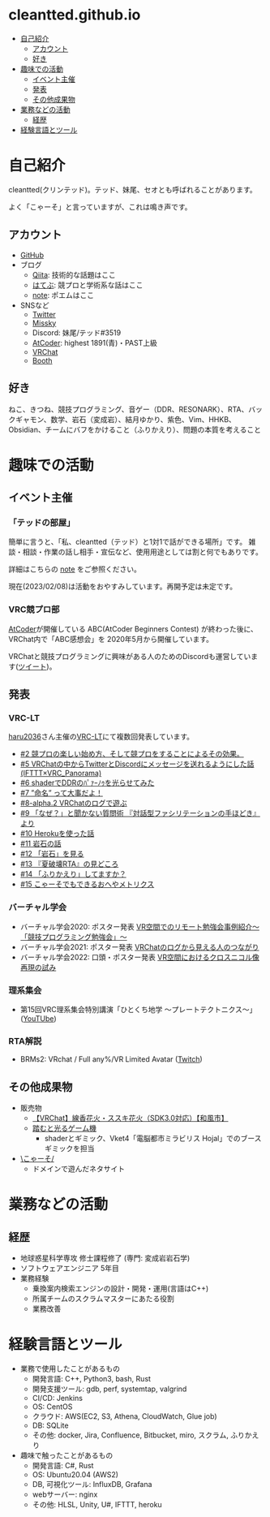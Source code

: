 # cleantted.github.io


- [自己紹介](#自己紹介)
  - [アカウント](#アカウント)
  - [好き](#好き)
- [趣味での活動](#趣味での活動)
  - [イベント主催](#イベント主催)
  - [発表](#発表)
  - [その他成果物](#その他成果物)
- [業務などの活動](#業務などの活動)
  - [経歴](#経歴)
- [経験言語とツール](#経験言語とツール)

# 自己紹介

cleantted(クリンテッド)。テッド、妹尾、セオとも呼ばれることがあります。

よく「こゃーそ」と言っていますが、これは鳴き声です。

## アカウント

- [GitHub](https://github.com/cleantted)
- ブログ
  - [Qiita](https://qiita.com/cleantted): 技術的な話題はここ
  - [はてぶ](https://cleantted.hatenablog.com/): 競プロと学術系な話はここ
  - [note](https://note.com/cleantted): ポエムはここ
- SNSなど
  - [Twitter](https://twitter.com/cleantted_s)
  - [Missky](https://misskey.io/@cleantted)
  - Discord: 妹尾/テッド#3519
  - [AtCoder](https://atcoder.jp/users/cleantted): highest 1891(青)・PAST上級
  - [VRChat](https://vrchat.com/home/user/usr_92c86f98-b7c8-4809-886c-e60c590c88e9)
  - [Booth](https://cleantted.booth.pm/)

## 好き

ねこ、きつね、競技プログラミング、音ゲー（DDR、RESONARK）、RTA、バックギャモン、数学、岩石（変成岩）、結月ゆかり、紫色、Vim、HHKB、Obsidian、チームにバフをかけること（ふりかえり）、問題の本質を考えること

# 趣味での活動

## イベント主催

### 「テッドの部屋」

簡単に言うと、「私、cleantted（テッド）と1対1で話ができる場所」です。
雑談・相談・作業の話し相手・宣伝など、使用用途としては割と何でもありです。

詳細はこちらの [note](https://note.com/cleantted/n/n411d824cfe19) をご参照ください。

現在(2023/02/08)は活動をおやすみしています。再開予定は未定です。

### VRC競プロ部

[AtCoder](https://atcoder.jp/)が開催している ABC(AtCoder Beginners Contest) が終わった後に、VRChat内で「ABC感想会」を 2020年5月から開催しています。

VRChatと競技プログラミングに興味がある人のためのDiscordも運営しています([ツイート](https://twitter.com/cleantted_s/status/1226803108086312964))。

## 発表

### VRC-LT

[haru2036](https://haru2036.com/?vr=true)さん主催の[VRC-LT](https://vrc-lt.org/)にて複数回発表しています。

- [#2 競プロの楽しい始め方、そして競プロをすることによるその効果。](https://docs.google.com/presentation/d/18knGdsqS3A1FyEpv24N4sUIkpJP_mI_yPVXYUiyuYUM/edit?usp=share_link)
- [#5 VRChatの中からTwitterとDiscordにメッセージを送れるようにした話 (IFTTT×VRC_Panorama)](https://docs.google.com/presentation/d/181BXDw_RLexeg7xDqBtBq-18ANnepHbJGKe35IMaC2U/edit?usp=share_link)
- [#6 shaderでDDRのﾊﾟｧｰﾉｩを光らせてみた](https://docs.google.com/presentation/d/1ub0uxvvE12L9v8EV21YDZVmsEwmpKxfEWAtI_RqRwKo/edit?usp=share_link)
- [#7 ”命名” って大事だよ！](https://docs.google.com/presentation/d/11mgfQjIOtXw3Lxml58qTFptItb_09xaILUD28yfT4yU/edit?usp=share_link)
- [#8-alpha.2 VRChatのログで遊ぶ](https://docs.google.com/presentation/d/19-H9jJnikwo5zzTrpqtcWkr93Bmb64QLtr_bglFm6NI/edit?usp=share_link)
- [#9 「なぜ？」と聞かない質問術 『対話型ファシリテーションの手ほどき』より](https://docs.google.com/presentation/d/18K2hfVJmaedJCRs9mQ2_Md6Kr5WkgpeSXXUkE3Dm5aw/edit?usp=share_link)
- [#10 Herokuを使った話](https://docs.google.com/presentation/d/1I0Hv9vmuktOrr4NGEBh7C2HN03KZJ_lK9bnWUdup7eg/edit?usp=share_link)
- [#11 岩石の話](https://docs.google.com/presentation/d/1SaOP98ayYU1lZn3HHSpfad8Xb2KqJ5R1bKmp21lp1Ow/edit?usp=share_link)
- [#12 「岩石」を見る](https://docs.google.com/presentation/d/1e9OgZdDhG3jjk9QVE5ISHsfbwSbFOKzD7t0L3JWL7V0/edit?usp=share_link)
- [#13 『夏破壊RTA』の見どころ](https://docs.google.com/presentation/d/1ZKVv7NHOrUiw6jXjfpQIpnCJPvyZyim3E3mSzjRO6ZU/edit?usp=share_link)
- [#14 「ふりかえり」してますか？](https://docs.google.com/presentation/d/135xR1fshr6UBftOiUj9wRJlxNb8G1e08cEmhnYB2HxY/edit?usp=share_link)
- [#15 こゃーそでもできるおへやメトリクス](https://docs.google.com/presentation/d/1x1zvjisjtTyutdVnsFccS0WPGdbSWA1oWXzMyw1YLrc/edit?usp=share_link)

### バーチャル学会

- バーチャル学会2020: ポスター発表 [VR空間でのリモート勉強会事例紹介～「競技プログラミング勉強会」～](https://sites.google.com/view/virtualconference2020?pli=1#h.4t5gissok8z4)
- バーチャル学会2021: ポスター発表 [VRChatのログから見える人のつながり](https://sites.google.com/view/virtualconference-2021/%E3%83%9D%E3%82%B9%E3%82%BF%E3%83%BC%E7%99%BA%E8%A1%A8?authuser=0#h.l6hr9o91t202)
- バーチャル学会2022: 口頭・ポスター発表 [VR空間におけるクロスニコル像再現の試み](https://vconf.org/Nynsa9yN/X6GMpitk)

### 理系集会

- 第15回VRC理系集会特別講演「ひとくち地学 ～プレートテクトニクス～」([YouTUbe](https://youtu.be/J6g4PtNpiiY))

### RTA解説

- BRMs2: VRchat / Full any%/VR Limited Avatar ([Twitch](https://www.twitch.tv/videos/1516462587?filter=highlights&sort=time))

## その他成果物

- 販売物
  - [【VRChat】線香花火・ススキ花火（SDK3.0対応）【和風市】](https://cleantted.booth.pm/items/1801897)
  - [踏むと光るゲーム機](https://www.store.vket.com/ec/items/1545/detail/)
    - shaderとギミック、Vket4「電脳都市ミラビリス Hojal」でのブース ギミックを担当
- [\こゃーそ/](https://www.koya-so.site/)
  - ドメインで遊んだネタサイト

# 業務などの活動

## 経歴

- 地球惑星科学専攻 修士課程修了 (専門: 変成岩岩石学)
- ソフトウェアエンジニア 5年目
- 業務経験
  - 乗換案内検索エンジンの設計・開発・運用(言語はC++)
  - 所属チームのスクラムマスターにあたる役割
  - 業務改善

# 経験言語とツール

- 業務で使用したことがあるもの
  - 開発言語: C++, Python3, bash, Rust
  - 開発支援ツール: gdb, perf, systemtap, valgrind
  - CI/CD: Jenkins
  - OS: CentOS
  - クラウド: AWS(EC2, S3, Athena, CloudWatch, Glue job)
  - DB: SQLite
  - その他: docker, Jira, Confluence, Bitbucket, miro, スクラム, ふりかえり 
- 趣味で触ったことがあるもの
  - 開発言語: C#, Rust
  - OS: Ubuntu20.04 (AWS2)
  - DB, 可視化ツール: InfluxDB, Grafana
  - webサーバー: nginx
  - その他: HLSL, Unity, U#, IFTTT, heroku
